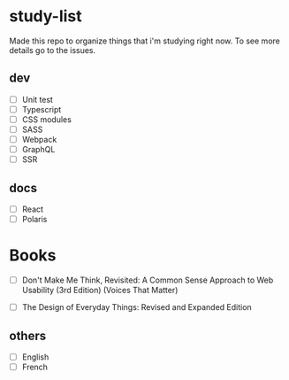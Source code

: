 # study-list
Made this repo to organize things that i'm studying right now. To see more details go to the issues.

## dev
- [ ] Unit test
- [ ] Typescript
- [ ] CSS modules
- [ ] SASS
- [ ] Webpack
- [ ] GraphQL
- [ ] SSR

## docs
- [ ] React
- [ ] Polaris

# Books
- [ ] Don't Make Me Think, Revisited: A Common Sense Approach to Web Usability (3rd Edition) (Voices That Matter)
- [ ] The Design of Everyday Things: Revised and Expanded Edition


## others
- [ ] English
- [ ] French
